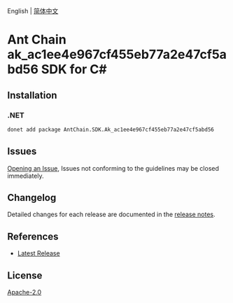 English | [简体中文](README-CN.md)

# Ant Chain ak_ac1ee4e967cf455eb77a2e47cf5abd56 SDK for C#

## Installation

### .NET

```bash
donet add package AntChain.SDK.Ak_ac1ee4e967cf455eb77a2e47cf5abd56
```

## Issues

[Opening an Issue](https://github.com/alipay/antchain-openapi-prod-sdk/issues/new), Issues not conforming to the guidelines may be closed immediately.

## Changelog

Detailed changes for each release are documented in the [release notes](./ChangeLog.md).

## References

* [Latest Release](https://github.com/alipay/antchain-openapi-prod-sdk/)

## License

[Apache-2.0](http://www.apache.org/licenses/LICENSE-2.0)
